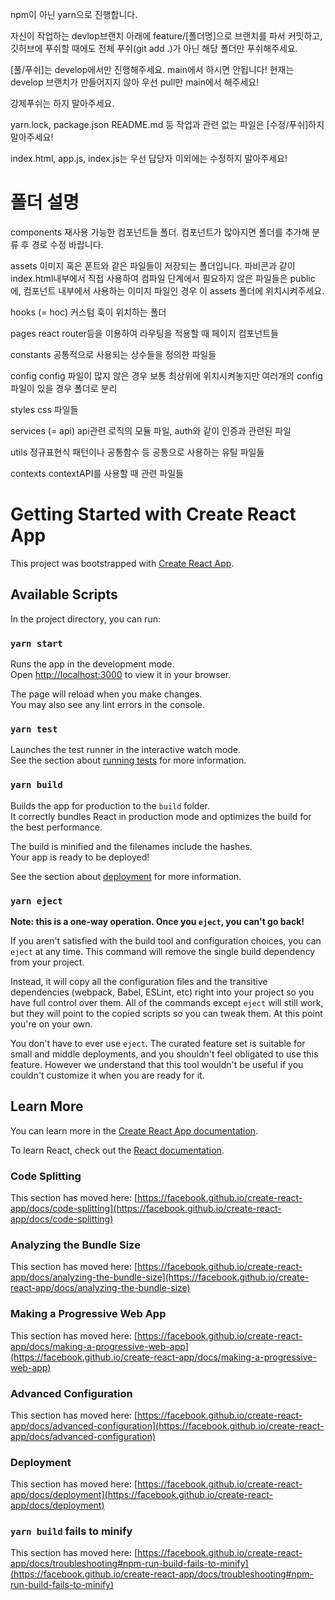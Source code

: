 npm이 아닌 yarn으로 진행합니다.

자신이 작업하는 devlop브랜치 아래에
feature/[폴더명]으로 브랜치를 파서 커밋하고,
깃허브에 푸쉬할 때에도 전체 푸쉬(git add .)가 아닌
해당 폴더만 푸쉬해주세요.

[풀/푸쉬]는 develop에서만 진행해주세요. main에서 하시면 안됩니다!
현재는 develop 브랜치가 만들어지지 않아 우선 pull만 main에서 해주세요!

강제푸쉬는 하지 말아주세요.

yarn.lock, package.json README.md 등 작업과 관련 없는 파일은 [수정/푸쉬]하지 말아주세요!

index.html, app.js, index.js는 우선 담당자 이외에는 수정하지 말아주세요!

# 폴더 설명

components
재사용 가능한 컴포넌트들 폴더.
컴포넌트가 많아지면 폴더를 추가해 분류 후
경로 수정 바랍니다.

assets
이미지 혹은 폰트와 같은 파일들이 저장되는 폴더입니다.
파비콘과 같이 index.html내부에서 직접 사용하여 컴파일 단계에서 필요하지 않은 파일들은 public에,
컴포넌트 내부에서 사용하는 이미지 파일인 경우 이 assets 폴더에 위치시켜주세요.

hooks (= hoc)
커스텀 훅이 위치하는 폴더

pages
react router등을 이용하여 라우팅을 적용할 때 페이지 컴포넌트들

constants
공통적으로 사용되는 상수들을 정의한 파일들

config
config 파일이 많지 않은 경우 보통 최상위에 위치시켜놓지만 여러개의 config 파일이 있을 경우 폴더로 분리

styles
css 파일들

services (= api)
api관련 로직의 모듈 파일, auth와 같이 인증과 관련된 파일

utils
정규표현식 패턴이나 공통함수 등 공통으로 사용하는 유틸 파일들

contexts
contextAPI를 사용할 때 관련 파일들

# Getting Started with Create React App

This project was bootstrapped with [Create React App](https://github.com/facebook/create-react-app).

## Available Scripts

In the project directory, you can run:

### `yarn start`

Runs the app in the development mode.\
Open [http://localhost:3000](http://localhost:3000) to view it in your browser.

The page will reload when you make changes.\
You may also see any lint errors in the console.

### `yarn test`

Launches the test runner in the interactive watch mode.\
See the section about [running tests](https://facebook.github.io/create-react-app/docs/running-tests) for more information.

### `yarn build`

Builds the app for production to the `build` folder.\
It correctly bundles React in production mode and optimizes the build for the best performance.

The build is minified and the filenames include the hashes.\
Your app is ready to be deployed!

See the section about [deployment](https://facebook.github.io/create-react-app/docs/deployment) for more information.

### `yarn eject`

**Note: this is a one-way operation. Once you `eject`, you can't go back!**

If you aren't satisfied with the build tool and configuration choices, you can `eject` at any time. This command will remove the single build dependency from your project.

Instead, it will copy all the configuration files and the transitive dependencies (webpack, Babel, ESLint, etc) right into your project so you have full control over them. All of the commands except `eject` will still work, but they will point to the copied scripts so you can tweak them. At this point you're on your own.

You don't have to ever use `eject`. The curated feature set is suitable for small and middle deployments, and you shouldn't feel obligated to use this feature. However we understand that this tool wouldn't be useful if you couldn't customize it when you are ready for it.

## Learn More

You can learn more in the [Create React App documentation](https://facebook.github.io/create-react-app/docs/getting-started).

To learn React, check out the [React documentation](https://reactjs.org/).

### Code Splitting

This section has moved here: [https://facebook.github.io/create-react-app/docs/code-splitting](https://facebook.github.io/create-react-app/docs/code-splitting)

### Analyzing the Bundle Size

This section has moved here: [https://facebook.github.io/create-react-app/docs/analyzing-the-bundle-size](https://facebook.github.io/create-react-app/docs/analyzing-the-bundle-size)

### Making a Progressive Web App

This section has moved here: [https://facebook.github.io/create-react-app/docs/making-a-progressive-web-app](https://facebook.github.io/create-react-app/docs/making-a-progressive-web-app)

### Advanced Configuration

This section has moved here: [https://facebook.github.io/create-react-app/docs/advanced-configuration](https://facebook.github.io/create-react-app/docs/advanced-configuration)

### Deployment

This section has moved here: [https://facebook.github.io/create-react-app/docs/deployment](https://facebook.github.io/create-react-app/docs/deployment)

### `yarn build` fails to minify

This section has moved here: [https://facebook.github.io/create-react-app/docs/troubleshooting#npm-run-build-fails-to-minify](https://facebook.github.io/create-react-app/docs/troubleshooting#npm-run-build-fails-to-minify)
